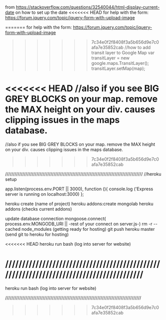 from https://stackoverflow.com/questions/32540044/html-display-current-date on how to set up the date
<<<<<<< HEAD
for help with the form: https://forum.jquery.com/topic/jquery-form-with-upload-image

 
=======
for help with the form: https://forum.jquery.com/topic/jquery-form-with-upload-image  

>>>>>>> 7c34e0f2f8408f3a5b656d9e7c0afa7e35852cab
//how to add transit layer to Google Map
var transitLayer = new google.maps.TransitLayer();
        transitLayer.setMap(map);

<<<<<<< HEAD
//also if you see BIG GREY BLOCKS on your map. remove the MAX height on your div. causes clipping issues in the maps database.
=======
//also if you see BIG GREY BLOCKS on your map. remove the MAX height on your div. causes clipping issues in the maps database. 
>>>>>>> 7c34e0f2f8408f3a5b656d9e7c0afa7e35852cab


////////////////////////////////////////////////////////////////////////////////////////
//heroku setup

app.listen(process.env.PORT || 3000), function (){
    console.log ('Express server is running on localhost:3000)
};

heroku create (name of project)
heroku addons:create mongolab
heroku addons (checks current addons)

update database connection
mongoose.connect( process.env.MONGODB_URI || -rest of your connect on server.js-)
rm -r --cached node_modules (getting ready for hosting)
git push heroku master (send git to heroku for hosting)

<<<<<<< HEAD
heroku run bash (log into server for website)

///////////////////////////////////////////////////////////////////////////////////////
=======
heroku run bash (log into server for website) 

///////////////////////////////////////////////////////////////////////////////////////
>>>>>>> 7c34e0f2f8408f3a5b656d9e7c0afa7e35852cab
